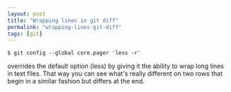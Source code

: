 ```yaml
---
layout: post
title: "Wrapping lines in git diff"
permalink: "wrapping-lines-git-diff"
tags: [git]
---
```


    $ git config --global core.pager 'less -r'

overrides the default option (less) by giving it the ability to wrap long lines in text files. That way you can see what's really different on two rows that begin in a similar fashion but differs at the end.
